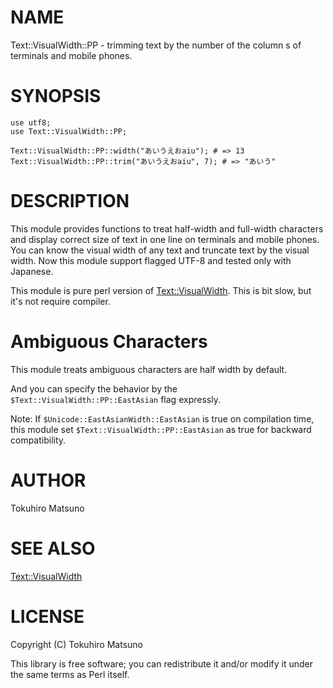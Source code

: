 # NAME

Text::VisualWidth::PP - trimming text by the number of the column s of terminals and mobile phones.

# SYNOPSIS

    use utf8;
    use Text::VisualWidth::PP;

    Text::VisualWidth::PP::width("あいうえおaiu"); # => 13
    Text::VisualWidth::PP::trim("あいうえおaiu", 7); # => "あいう"

# DESCRIPTION

This module provides functions to treat half-width and full-width characters and display correct size of text in one line on terminals and mobile phones. You can know the visual width of any text and truncate text by the visual width. Now this module support flagged UTF-8 and tested only with Japanese.  

This module is pure perl version of [Text::VisualWidth](http://search.cpan.org/perldoc?Text::VisualWidth). This is bit slow, but it's not require compiler.

# Ambiguous Characters

This module treats ambiguous characters are half width by default.

And you can specify the behavior by the `$Text::VisualWidth::PP::EastAsian` flag expressly.

Note: If `$Unicode::EastAsianWidth::EastAsian` is true on compilation time, this module set `$Text::VisualWidth::PP::EastAsian` as true for backward compatibility.

# AUTHOR

Tokuhiro Matsuno <tokuhirom AAJKLFJEF GMAIL COM>

# SEE ALSO

[Text::VisualWidth](http://search.cpan.org/perldoc?Text::VisualWidth)

# LICENSE

Copyright (C) Tokuhiro Matsuno

This library is free software; you can redistribute it and/or modify
it under the same terms as Perl itself.
